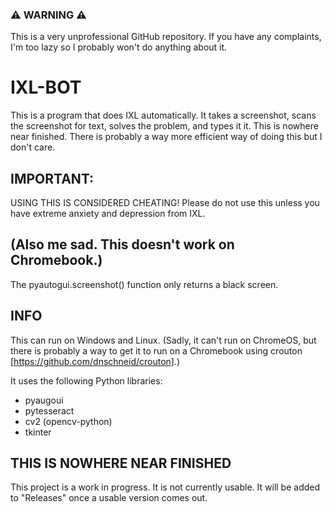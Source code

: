 ### ⚠ WARNING ⚠
This is a very unprofessional GitHub repository. If you have any complaints, I'm too lazy so I probably won't do anything about it.

# IXL-BOT
This is a program that does IXL automatically. It takes a screenshot, scans the screenshot for text, solves the problem, and types it it. This is nowhere near finished. There is probably a way more efficient way of doing this but I don't care.

## IMPORTANT:
USING THIS IS CONSIDERED CHEATING! Please do not use this unless you have extreme anxiety and depression from IXL.

## (Also me sad. This doesn't work on Chromebook.)
The pyautogui.screenshot() function only returns a black screen.

## INFO
 This can run on Windows and Linux. (Sadly, it can't run on ChromeOS, but there is probably a way to get it to run on a Chromebook using crouton [https://github.com/dnschneid/crouton].)

 It uses the following Python libraries:
- pyaugoui
- pytesseract
- cv2 (opencv-python)
- tkinter

## THIS IS NOWHERE NEAR FINISHED
This project is a work in progress. It is not currently usable. It will be added to "Releases" once a usable version comes out.
